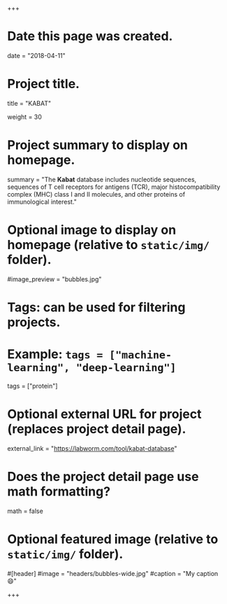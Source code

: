 +++
# Date this page was created.
date = "2018-04-11"

# Project title.
title = "KABAT"

weight = 30
# Project summary to display on homepage.
summary = "The **Kabat** database includes nucleotide sequences, sequences of T cell receptors for antigens (TCR), major histocompatibility complex (MHC) class I and II molecules, and other proteins of immunological interest."

# Optional image to display on homepage (relative to `static/img/` folder).
#image_preview = "bubbles.jpg"

# Tags: can be used for filtering projects.
# Example: `tags = ["machine-learning", "deep-learning"]`
tags = ["protein"]

# Optional external URL for project (replaces project detail page).
external_link = "https://labworm.com/tool/kabat-database"

# Does the project detail page use math formatting?
math = false

# Optional featured image (relative to `static/img/` folder).
#[header]
#image = "headers/bubbles-wide.jpg"
#caption = "My caption :smile:"


+++
